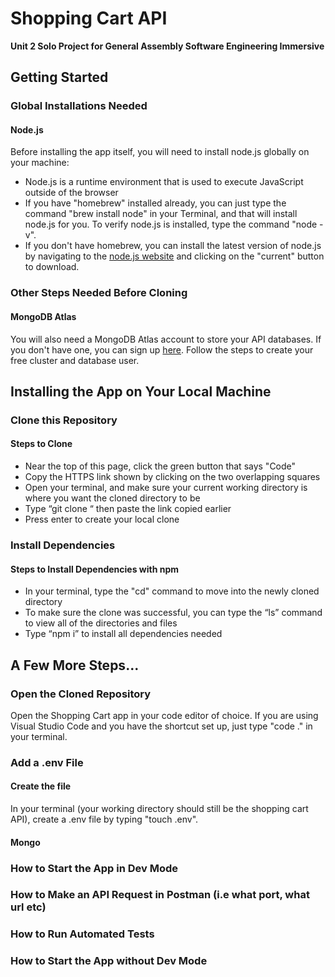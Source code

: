 # Shopping Cart API
**Unit 2 Solo Project for General Assembly Software Engineering Immersive**

## Getting Started

### Global Installations Needed

#### Node.js

Before installing the app itself, you will need to install node.js globally on your machine:
* Node.js is a runtime environment that is used to execute JavaScript outside of the browser
* If you have "homebrew" installed already, you can just type the command "brew install node" in your Terminal, and that will install node.js for you. To verify node.js is installed, type the command "node -v".
* If you don't have homebrew, you can install the latest version of node.js by navigating to the [node.js website](https://nodejs.org/en) and clicking on the "current" button to download.

### Other Steps Needed Before Cloning

#### MongoDB Atlas
You will also need a MongoDB Atlas account to store your API databases. If you don't have one, you can sign up [here](https://www.mongodb.com/cloud/atlas/register). Follow the steps to create your free cluster and database user.

## Installing the App on Your Local Machine

### Clone this Repository

#### Steps to Clone
* Near the top of this page, click the green button that says "Code"
* Copy the HTTPS link shown by clicking on the two overlapping squares
* Open your terminal, and make sure your current working directory is where you want the cloned directory to be
* Type “git clone “ then paste the link copied earlier
* Press enter to create your local clone

### Install Dependencies

#### Steps to Install Dependencies with npm
* In your terminal, type the "cd" command to move into the newly cloned directory
* To make sure the clone was successful, you can type the “ls” command to view all of the directories and files
* Type “npm i” to install all dependencies needed

## A Few More Steps...

### Open the Cloned Repository

Open the Shopping Cart app in your code editor of choice. If you are using Visual Studio Code and you have the shortcut set up, just type "code ." in your terminal.

### Add a .env File

#### Create the file
In your terminal (your working directory should still be the shopping cart API), create a .env file by typing "touch .env".

#### Mongo 

### How to Start the App in Dev Mode
### How to Make an API Request in Postman (i.e what port, what url etc)
### How to Run Automated Tests
### How to Start the App without Dev Mode